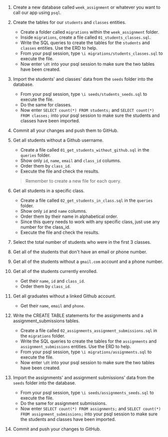 1. Create a new database called `week_assignment` or whatever you want to call our app using `psql`.

2. Create the tables for our `students` and `classes` entities.

   - Create a folder called `migrations` within the `week_assignment` folder.
   - Inside `migrations`, create a file called `01_students_classes.sql`.
   - Write the SQL queries to create the tables for the `students` and `classes` entities. Use the ERD to help.
   - From your psql session, type `\i migrations/students_classes.sql` to execute the file.
   - Now enter `\dt` into your psql session to make sure the two tables have been created.

3. Import the students' and classes' data from the `seeds` folder into the database.

   - From your psql session, type `\i seeds/students_seeds.sql` to execute the file.
   - Do the same for classes.
   - Now enter `SELECT count(*) FROM students;` and `SELECT count(*) FROM classes;` into your psql session to make sure the students and classes have been imported.

4. Commit all your changes and push them to GitHub.

5. Get all students without a Github username.

   - Create a file called `01_get_students_without_github.sql` in the `queries` folder.
   - Show only `id`, `name`, `email` and `class_id` columns.
   - Order them by `class_id`.
   - Execute the file and check the results.

   > Remember to create a new file for each query.

6. Get all students in a specific class.

   - Create a file called `02_get_students_in_class.sql` in the `queries` folder.
   - Show only `id` and `name` columns.
   - Order them by their name in alphabetical order.
   - Since this query needs to work with any specific class, just use any number for the class_id.
   - Execute the file and check the results.

7. Select the total number of students who were in the first 3 classes.

8. Get all of the students that don't have an email or phone number.

9. Get all of the students without a `gmail.com` account and a phone number.

10. Get all of the students currently enrolled.

    - Get their `name`, `id` and `class_id`.
    - Order them by `class_id`.

11. Get all graduates without a linked Github account.

    - Get their `name`, `email` and `phone`.

12. Write the CREATE TABLE statements for the assignments and a assignment_submissions tables.

    - Create a file called `02_assignments_assignment_submissions.sql` in the `migrations` folder.
    - Write the SQL queries to create the tables for the `assignments` and `assignment_submissions` entities. Use the ERD to help.
    - From your psql session, type `\i migrations/assignments.sql` to execute the file.
    - Now enter `\dt` into your psql session to make sure the two tables have been created.

13. Import the assignments' and assignment submissions' data from the `seeds` folder into the database.

    - From your psql session, type `\i seeds/assignments_seeds.sql` to execute the file.
    - Do the same for assignment submissions.
    - Now enter `SELECT count(*) FROM assignments;` and `SELECT count(*) FROM assignment_submissions;` into your psql session to make sure the students and classes have been imported.

14. Commit and push your changes to GitHub.
